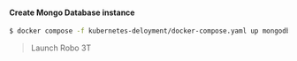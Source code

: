 #### Create Mongo Database instance
```bash
$ docker compose -f kubernetes-deloyment/docker-compose.yaml up mongodb
```
> Launch Robo 3T
